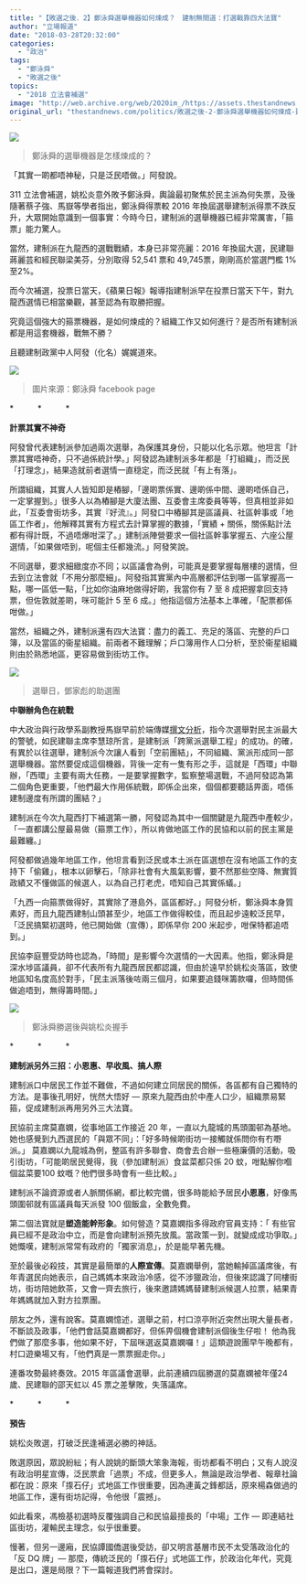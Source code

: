 ```yaml
---
title: "【敗選之後．2】鄭泳舜選舉機器如何煉成？　建制無間道：打選戰靠四大法寶"
author: "立場報道"
date: "2018-03-28T20:32:00"
categories:
  - "政治"
tags:
  - "鄭泳舜"
  - "敗選之後"
topics:
  - "2018 立法會補選"
image: "http://web.archive.org/web/2020im_/https://assets.thestandnews.com/media/photos/29066663_10155507283422896_4976003548408971264_o_qjIiQ.png"
original_url: "thestandnews.com/politics/敗選之後-2-鄭泳舜選舉機器如何煉成-建制無間道-打選戰靠四大法寶"
---
```

![](http://web.archive.org/web/2020im_/https://assets.thestandnews.com/media/photos/29066663_10155507283422896_4976003548408971264_o_qjIiQ.png)
> 鄭泳舜的選舉機器是怎樣煉成的？

「其實一啲都唔神秘，只是泛民唔做。」阿發說。

311 立法會補選，姚松炎意外敗予鄭泳舜，輿論最初聚焦於民主派為何失票，及後隨著蔡子強、馬嶽等學者指出，鄭泳舜得票較 2016 年換屆選舉建制派得票不跌反升，大眾開始意識到一個事實：今時今日，建制派的選舉機器已經非常厲害，「箍票」能力驚人。

當然，建制派在九龍西的選戰戰績，本身已非常亮麗：2016 年換屆大選，民建聯蔣麗芸和經民聯梁美芬，分別取得 52,541 票和 49,745票，剛剛高於當選門檻 1% 至2%。

而今次補選，投票日當天，《蘋果日報》報導指建制派早在投票日當天下午，對九龍西選情已相當樂觀，甚至認為有取勝把握。

究竟這個強大的箍票機器，是如何煉成的？組織工作又如何進行？是否所有建制派都是用這套機器，戰無不勝？

且聽建制政黨中人阿發（化名）娓娓道來。

![](http://web.archive.org/web/2020im_/https://assets.thestandnews.com/media/photos/29261593_1039664432866520_8774952948363952128_n_hXB6K.jpg)
> 圖片來源：鄭泳舜 facebook page

\*　　　\*　　　\*

**計票其實不神奇**

阿發曾代表建制派參加過兩次選舉，為保護其身份，只能以化名示眾。他坦言「計票其實唔神奇，只不過係統計學。」阿發認為建制派多年都是「打組織」，而泛民「打理念」，結果造就前者選情一直穏定，而泛民就「有上有落」。

所謂組織，其實人人皆知即是樁腳，「邊啲票係實、邊啲係中間、邊啲唔係自己，一定掌握到。」很多人以為樁腳是大廈法團、互委會主席委員等等，但真相並非如此，「互委會街坊多，其實『好流』。」阿發口中樁腳其是區議員、社區幹事或「地區工作者」，他解釋其實有方程式去計算掌握的數據，「實績 + 關係，關係點計法都有得計既，不過唔爆咁深了。」建制派陣營要求一個社區幹事掌握五、六座公屋選情，「如果做唔到，呢個主任都幾流。」阿發笑說。

不同選舉，要求細緻度亦不同；以區議會為例，可能真是要掌握每層樓的選情，但去到立法會就「不用分那麼細」。阿發指其實黨內中高層都評估到哪一區掌握高一點，哪一區低一點，「比如你油麻地做得好啲，我當你有 7 至 8 成把握拿回支持票，但佐敦就差啲，咪可能計 5 至 6 成。」他指這個方法基本上準確，「配票都係咁做。」

當然，組織之外，建制派還有四大法寶：盡力的義工、充足的落區、完整的戶口簿，以及當區的衞星組織。前兩者不難理解；戶口簿用作人口分析，至於衞星組織則由於熟悉地區，更容易做到街坊工作。

![](http://web.archive.org/web/2020im_/https://assets.thestandnews.com/media/photos/29103377_10160224000640235_8254879185307172864_n_zU2bE.jpg)
> 選舉日，鄧家彪的助選團

**中聯辦角色在統戰**

中大政治與行政學系副教授馬嶽早前於端傳媒[撰文分析](http://web.archive.org/web/20211229132823/https://theinitium.com/article/20180321-opinion-mangok-311-hong-kong/)，指今次選舉對民主派最大的警號，如民建聯主席李慧琼所言，是建制派「跨黨派選舉工程」的成功。的確，有異於以往選舉，建制派今次讓人看到「空前團結」，不同組織、黨派形成同一部選舉機器。當然要促成這個機器，背後一定有一隻有形之手，這就是「西環」中聯辦，「西環」主要有兩大任務，一是要掌握數字，監察整場選戰，不過阿發認為第二個角色更重要，「他們最大作用係統戰，即係企出來，個個都要聽話畀面，唔係建制邊度有所謂的團結？」

建制派在今次九龍西打下補選第一勝，阿發認為其中一個關鍵是九龍西中產較少，「一直都講公屋最易做（箍票工作），所以肯做地區工作的民協和以前的民主黨是最難纏。」

阿發都做過幾年地區工作，他坦言看到泛民或本土派在區選想在沒有地區工作的支持下「偷雞」，根本以卵擊石，「除非社會有大風氣影響，要不然那些空降、無實質政績又不懂做區的候選人，以為自己打老虎，唔知自己其實係蟻。」

「九西一向箍票做得好，其實除了港島外，區區都好。」阿發分析，鄭泳舜本身質素好，而且九龍西建制山頭甚至少，地區工作做得較佳，而且起步遠較泛民早，「泛民搞緊初選時，他已開始做（宣傳），即係早你 200 米起步，咁保特都追唔到。」

民協李庭豐受訪時也認為，「時間」是影響今次選情的一大因素。他指，鄭泳舜是深水埗區議員，卻不代表所有九龍西居民都認識，但由於遠早於姚松炎落區，致使地區知名度高於對手，「民主派落後咗兩三個月，如果要追錢咪籌款囉，但時間係做追唔到，無得籌時間。」

![](http://web.archive.org/web/2020im_/https://assets.thestandnews.com/media/photos/29066891_10155509752107896_1658889246443831296_n_e4a4T.jpg)
> 鄭泳舜勝選後與姚松炎握手

\*　　　\*　　　\*

**建制派另外三招：小恩惠、早收風、搞人際**

建制派口中居民工作並不難做，不過如何建立同居民的關係，各區都有自己獨特的方法。是事後孔明好，恍然大悟好 — 原來九龍西由於中產人口少，組織票易緊箍，促成建制派再用另外三大法寶。

民協前主席莫嘉嫻，從事地區工作接近 20 年，一直以九龍城的馬頭圍邨為基地。她也感覺到九西選民的「與眾不同」：「好多時候啲街坊一接觸就係問你有冇嘢派。」 莫嘉嫻以九龍城為例，整區有許多聯會、商會去合辦一些極廉價的活動，吸引街坊，「可能啲居民覺得，我（參加建制派）食盆菜都只係 20 蚊，咁點解你嗰個盆菜要100 蚊嘅？他們很多時會有一些比較。」

建制派不論資源或者人脈關係網，都比較完備，很多時能給予居民**小恩惠**，好像馬頭圍邨就有區議員每天派發 100 個飯盒，全數免費。

第二個法寶就是**塑造能幹形象**。如何營造？莫嘉嫻指多得政府官員支持：「 有些官員已經不是政治中立，而是會向建制派預先放風。當政策一到，就變成成功爭取。」她慨嘆，建制派常常有政府的「獨家消息」，於是能早著先機。

至於最後必殺技，其實是最簡單的**人際宣傳**。莫嘉嫻舉例，當她輸掉區議席後，有年青選民向她表示，自己媽媽本來政治冷感，從不涉獵政治，但後來認識了同樓街坊，街坊陪她飲茶，又會一齊去旅行，後來邀請媽媽替建制派候選人拉票，結果青年媽媽就加入對方拉票團。

朋友之外，還有說客。莫嘉嫻憶述，選舉之前，村口涼亭附近突然出現大量長者，不斷談及政事，「他們會話莫嘉嫻都好，但係畀個機會建制派個後生仔啦！ 他為我們做了那麼多事，他如果不好，下屆咪選返莫嘉嫻囉！」這類遊說團早午晚都有，村口遊樂場又有，「他們真是一票票掘走你。」

連番攻勢最終奏效。2015 年區議會選舉，此前連續四屆勝選的莫嘉嫻被年僅24歲、民建聯的邵天虹以 45 票之差擊敗，失落議席。

\*　　　\*　　　\*

**預告**

姚松炎敗選，打破泛民逢補選必勝的神話。

敗選原因，眾說紛紜；有人說姚的斷頭大笨象海報，街坊都看不明白；又有人說沒有政治明星宣傳，泛民票倉「過票」不成，但更多人，無論是政治學者、報章社論都在說：原來「揼石仔」式地區工作很重要，因為連黃之鋒都話，原來楊森做過的地區工作，還有街坊記得，令他很「震撼」。

如此看來，馮檢基初選時反覆強調自己和民協最擅長的「中場」工作 — 即連結社區街坊，灌輸民主理念，似乎很重要。

慢著，但另一邊廂，民協譚國僑選後受訪，卻又明言基層市民不太受落政治化的「反 DQ 牌」— 那麼，傳統泛民的「揼石仔」式地區工作，於政治化年代，究竟是出口，還是局限？下一篇報道我們將會探討。